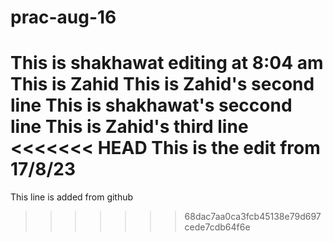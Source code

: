 # prac-aug-16
This is shakhawat
editing at 8:04 am
This is Zahid
This is Zahid's second line
This is shakhawat's seccond line
This is Zahid's third line
<<<<<<< HEAD
This is the edit from  17/8/23
=======
This line is added from github
>>>>>>> 68dac7aa0ca3fcb45138e79d697cede7cdb64f6e
